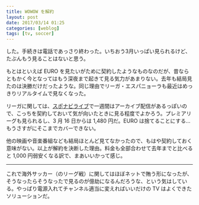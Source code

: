 ```yaml
---
title: WOWOW を解約
layout: post
date: 2017/03/14 01:25
categories: [weblog]
tags: [tv, soccer]
---
```

した。手続きは電話であっさり終わった。いちおう3月いっぱい見られるけど、たぶんもう見ることはないと思う。

<!-- more -->

もとはといえば EURO を見たいがために契約したようなものなのだが、昔ならともかく今となってはもう深夜まで起きて見る気力があまりない。去年も結局見たのは決勝だけだったような。同じ理由でリーガ・エスパニョーラも最近はめっきりリアルタイムで見なくなった。

リーガに関しては、[スポナビライブ][sportsnavi]で一週間はアーカイブ配信があるっぽいので、こっちを契約しておいて気が向いたときに見る程度でよかろう。プレミアリーグも見られるし、3 月 16 日からは 1,480 円だ。EURO は捨てることにする…もうさすがにそこまでカバーできない。

他の映画や音楽番組なども結局ほとんど見てなかったので、もはや契約しておく意味がない。以上が解約を決断した理由。料金も全部合わせて去年までと比べると 1,000 円弱安くなる訳で、まあいいかって感じ。

- - - - -

これで海外サッカー（のリーグ戦）に関してはほぼネットで賄う形になったが、そうなったらそうなったで見るのが億劫になるんだろうな、という気はしている。やっぱり電源入れてチャンネル適当に変えればいいだけの TV はよくできたソリューションだ。

[sportsnavi]: http://sports.mb.softbank.jp/

